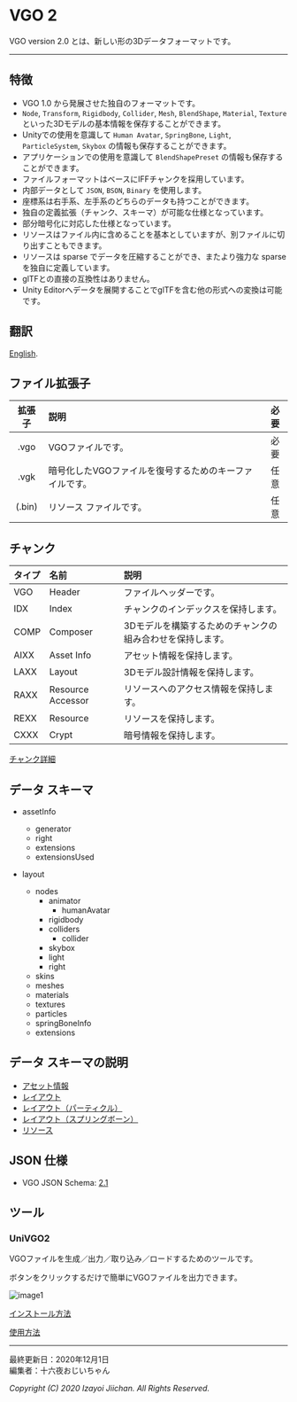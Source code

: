 # VGO 2

VGO version 2.0 とは、新しい形の3Dデータフォーマットです。

___
## 特徴

- VGO 1.0 から発展させた独自のフォーマットです。
- `Node`, `Transform`, `Rigidbody`, `Collider`, `Mesh`, `BlendShape`, `Material`, `Texture` といった3Dモデルの基本情報を保存することができます。
- Unityでの使用を意識して `Human Avatar`, `SpringBone`, `Light`, `ParticleSystem`, `Skybox` の情報も保存することができます。
- アプリケーションでの使用を意識して `BlendShapePreset` の情報も保存することができます。
- ファイルフォーマットはベースにIFFチャンクを採用しています。
- 内部データとして `JSON`, `BSON`, `Binary` を使用します。
- 座標系は右手系、左手系のどちらのデータも持つことができます。
- 独自の定義拡張（チャンク、スキーマ）が可能な仕様となっています。
- 部分暗号化に対応した仕様となっています。
- リソースはファイル内に含めることを基本としていますが、別ファイルに切り出すこともできます。
- リソースは sparse でデータを圧縮することができ、またより強力な sparse を独自に定義しています。
- glTFとの直接の互換性はありません。
- Unity Editorへデータを展開することでglTFを含む他の形式への変換は可能です。

## 翻訳

[English](https://github.com/izayoijiichan/VGO2/blob/master/README.md).

## ファイル拡張子

|拡張子|説明|必要|
|:--:|:--|:--:|
|.vgo|VGOファイルです。|必要|
|.vgk|暗号化したVGOファイルを復号するためのキーファイルです。|任意|
|(.bin)|リソース ファイルです。|任意|

## チャンク

|タイプ|名前|説明|
|:--|:--|:--|
|VGO|Header|ファイルヘッダーです。|
|IDX|Index|チャンクのインデックスを保持します。|
|COMP|Composer|3Dモデルを構築するためのチャンクの組み合わせを保持します。|
|AIXX|Asset Info|アセット情報を保持します。|
|LAXX|Layout|3Dモデル設計情報を保持します。|
|RAXX|Resource Accessor|リソースへのアクセス情報を保持します。|
|REXX|Resource|リソースを保持します。|
|CXXX|Crypt|暗号情報を保持します。|

[チャンク詳細](https://github.com/izayoijiichan/VGO2/blob/master/Documentation~/VGO/instructions/chunk.md)

## データ スキーマ

- assetInfo
  - generator
  - right
  - extensions
  - extensionsUsed

- layout
  - nodes
    - animator
      - humanAvatar
    - rigidbody
    - colliders
      - collider
    - skybox
    - light
    - right
  - skins
  - meshes
  - materials
  - textures
  - particles
  - springBoneInfo
  - extensions

## データ スキーマの説明

- [アセット情報](https://github.com/izayoijiichan/VGO2/blob/master/Documentation~/VGO/instructions/schema.assetInfo.json.md)
- [レイアウト](https://github.com/izayoijiichan/VGO2/blob/master/Documentation~/VGO/instructions/schema.layout.json.md)
- [レイアウト（パーティクル）](https://github.com/izayoijiichan/VGO2/blob/master/Documentation~/VGO/instructions/schema.layout.particle.json.md)
- [レイアウト（スプリングボーン）](https://github.com/izayoijiichan/VGO2/blob/master/Documentation~/VGO/instructions/schema.layout.springBoneInfo.json.md)
- [リソース](https://github.com/izayoijiichan/VGO2/blob/master/Documentation~/VGO/instructions/schema.resource.json.md)

## JSON 仕様

- VGO JSON Schema: [2.1](https://github.com/izayoijiichan/VGO2/tree/master/Documentation~/VGO/specification/2.1/schema)

## ツール

### UniVGO2

VGOファイルを生成／出力／取り込み／ロードするためのツールです。

ボタンをクリックするだけで簡単にVGOファイルを出力できます。

![image1](https://github.com/izayoijiichan/vgo2/blob/master/Documentation~/UniVGO/Images/500_Export.png)

[インストール方法](https://github.com/izayoijiichan/VGO2/blob/master/Documentation~/UniVGO/Installation.ja.md)

[使用方法](https://github.com/izayoijiichan/VGO2/blob/master/Documentation~/UniVGO/Usage.ja.md)

___
最終更新日：2020年12月1日  
編集者：十六夜おじいちゃん

*Copyright (C) 2020 Izayoi Jiichan. All Rights Reserved.*
